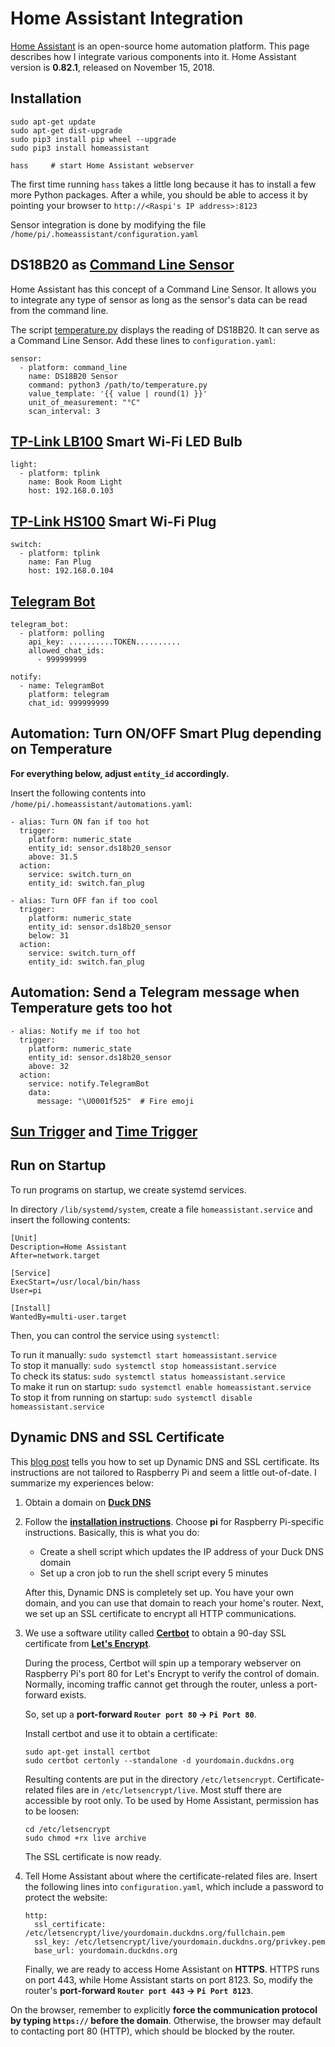 # Home Assistant Integration

[Home Assistant](https://home-assistant.io) is an open-source home automation
platform. This page describes how I integrate various components into it. Home
Assistant version is **0.82.1**, released on November 15, 2018.

## Installation

```
sudo apt-get update
sudo apt-get dist-upgrade
sudo pip3 install pip wheel --upgrade
sudo pip3 install homeassistant

hass     # start Home Assistant webserver
```

The first time running `hass` takes a little long because it has to install a
few more Python packages. After a while, you should be able to access it by
pointing your browser to `http://<Raspi's IP address>:8123`

Sensor integration is done by modifying the file `/home/pi/.homeassistant/configuration.yaml`

## DS18B20 as [Command Line Sensor](https://home-assistant.io/components/sensor.command_line/)

Home Assistant has this concept of a Command Line Sensor. It allows you to
integrate any type of sensor as long as the sensor's data can be read from the
command line.

The script [temperature.py](./temperature.py) displays the reading of DS18B20.
It can serve as a Command Line Sensor. Add these lines to `configuration.yaml`:

```
sensor:
  - platform: command_line
    name: DS18B20 Sensor
    command: python3 /path/to/temperature.py
    value_template: '{{ value | round(1) }}'
    unit_of_measurement: "°C"
    scan_interval: 3
```

## [TP-Link LB100](https://home-assistant.io/components/light.tplink/) Smart Wi-Fi LED Bulb

```
light:
  - platform: tplink
    name: Book Room Light
    host: 192.168.0.103
```

## [TP-Link HS100](https://home-assistant.io/components/switch.tplink/) Smart Wi-Fi Plug

```
switch:
  - platform: tplink
    name: Fan Plug
    host: 192.168.0.104
```

## [Telegram Bot](https://home-assistant.io/components/notify.telegram/)

```
telegram_bot:
  - platform: polling
    api_key: ..........TOKEN..........
    allowed_chat_ids:
      - 999999999

notify:
  - name: TelegramBot
    platform: telegram
    chat_id: 999999999
```

## Automation: Turn ON/OFF Smart Plug depending on Temperature

**For everything below, adjust `entity_id` accordingly.**

Insert the following contents into `/home/pi/.homeassistant/automations.yaml`:

```
- alias: Turn ON fan if too hot
  trigger:
    platform: numeric_state
    entity_id: sensor.ds18b20_sensor
    above: 31.5
  action:
    service: switch.turn_on
    entity_id: switch.fan_plug

- alias: Turn OFF fan if too cool
  trigger:
    platform: numeric_state
    entity_id: sensor.ds18b20_sensor
    below: 31
  action:
    service: switch.turn_off
    entity_id: switch.fan_plug
```

## Automation: Send a Telegram message when Temperature gets too hot

```
- alias: Notify me if too hot
  trigger:
    platform: numeric_state
    entity_id: sensor.ds18b20_sensor
    above: 32
  action:
    service: notify.TelegramBot
    data:
      message: "\U0001f525"  # Fire emoji
```

## [Sun Trigger](https://home-assistant.io/docs/automation/trigger/#sun-trigger) and [Time Trigger](https://home-assistant.io/docs/automation/trigger/#time-trigger)

## Run on Startup

To run programs on startup, we create systemd services.

In directory `/lib/systemd/system`, create a file `homeassistant.service` and
insert the following contents:

```
[Unit]
Description=Home Assistant
After=network.target

[Service]
ExecStart=/usr/local/bin/hass
User=pi

[Install]
WantedBy=multi-user.target
```

Then, you can control the service using `systemctl`:

To run it manually: `sudo systemctl start homeassistant.service`  
To stop it manually: `sudo systemctl stop homeassistant.service`  
To check its status: `sudo systemctl status homeassistant.service`  
To make it run on startup: `sudo systemctl enable homeassistant.service`  
To stop it from running on startup: `sudo systemctl disable homeassistant.service`

## Dynamic DNS and SSL Certificate

This [blog post](https://home-assistant.io/blog/2015/12/13/setup-encryption-using-lets-encrypt/)
tells you how to set up Dynamic DNS and SSL certificate. Its instructions are not
tailored to Raspberry Pi and seem a little out-of-date. I summarize my
experiences below:

1. Obtain a domain on **[Duck DNS](https://www.duckdns.org)**

2. Follow the **[installation instructions](https://www.duckdns.org/install.jsp)**.
   Choose **pi** for Raspberry Pi-specific instructions. Basically, this is what
   you do:
   - Create a shell script which updates the IP address of your Duck DNS domain
   - Set up a cron job to run the shell script every 5 minutes

   After this, Dynamic DNS is completely set up. You have your own domain, and
   you can use that domain to reach your home's router. Next, we set up an SSL
   certificate to encrypt all HTTP communications.

3. We use a software utility called **[Certbot](https://certbot.eff.org)** to
   obtain a 90-day SSL certificate from **[Let's Encrypt](https://letsencrypt.org/how-it-works/)**.

   During the process, Certbot will spin up a temporary webserver on Raspberry
   Pi's port 80 for Let's Encrypt to verify the control of domain. Normally,
   incoming traffic cannot get through the router, unless a port-forward exists.

   So, set up a **port-forward `Router port 80` → `Pi Port 80`**.

   Install certbot and use it to obtain a certificate:

   ```
   sudo apt-get install certbot
   sudo certbot certonly --standalone -d yourdomain.duckdns.org
   ```

   Resulting contents are put in the directory `/etc/letsencrypt`.
   Certificate-related files are in `/etc/letsencrypt/live`. Most stuff there
   are accessible by root only. To be used by Home Assistant, permission has to
   be loosen:

   ```
   cd /etc/letsencrypt
   sudo chmod +rx live archive
   ```

   The SSL certificate is now ready.

4. Tell Home Assistant about where the certificate-related files are. Insert
   the following lines into `configuration.yaml`, which include a password to
   protect the website:

   ```
   http:
     ssl_certificate: /etc/letsencrypt/live/yourdomain.duckdns.org/fullchain.pem
     ssl_key: /etc/letsencrypt/live/yourdomain.duckdns.org/privkey.pem
     base_url: yourdomain.duckdns.org
   ```

   Finally, we are ready to access Home Assistant on **HTTPS**. HTTPS runs on
   port 443, while Home Assistant starts on port 8123. So, modify the router's
   **port-forward `Router port 443` → `Pi Port 8123`**.

On the browser, remember to explicitly **force the communication protocol by
typing `https://` before the domain**. Otherwise, the browser may default to
contacting port 80 (HTTP), which should be blocked by the router.
